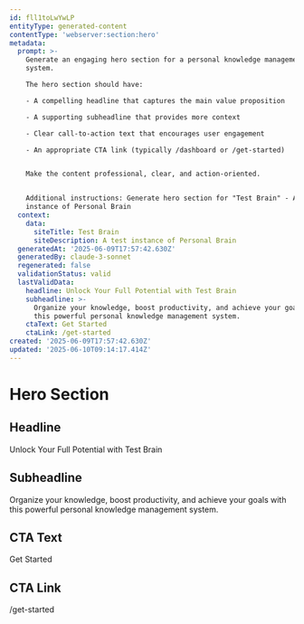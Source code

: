 ```yaml
---
id: fll1toLwYwLP
entityType: generated-content
contentType: 'webserver:section:hero'
metadata:
  prompt: >-
    Generate an engaging hero section for a personal knowledge management
    system. 

    The hero section should have:

    - A compelling headline that captures the main value proposition

    - A supporting subheadline that provides more context

    - Clear call-to-action text that encourages user engagement

    - An appropriate CTA link (typically /dashboard or /get-started)


    Make the content professional, clear, and action-oriented.


    Additional instructions: Generate hero section for "Test Brain" - A test
    instance of Personal Brain
  context:
    data:
      siteTitle: Test Brain
      siteDescription: A test instance of Personal Brain
  generatedAt: '2025-06-09T17:57:42.630Z'
  generatedBy: claude-3-sonnet
  regenerated: false
  validationStatus: valid
  lastValidData:
    headline: Unlock Your Full Potential with Test Brain
    subheadline: >-
      Organize your knowledge, boost productivity, and achieve your goals with
      this powerful personal knowledge management system.
    ctaText: Get Started
    ctaLink: /get-started
created: '2025-06-09T17:57:42.630Z'
updated: '2025-06-10T09:14:17.414Z'
---
```

# Hero Section

## Headline
Unlock Your Full Potential with Test Brain

## Subheadline
Organize your knowledge, boost productivity, and achieve your goals with this powerful personal knowledge management system.

## CTA Text
Get Started

## CTA Link
/get-started
